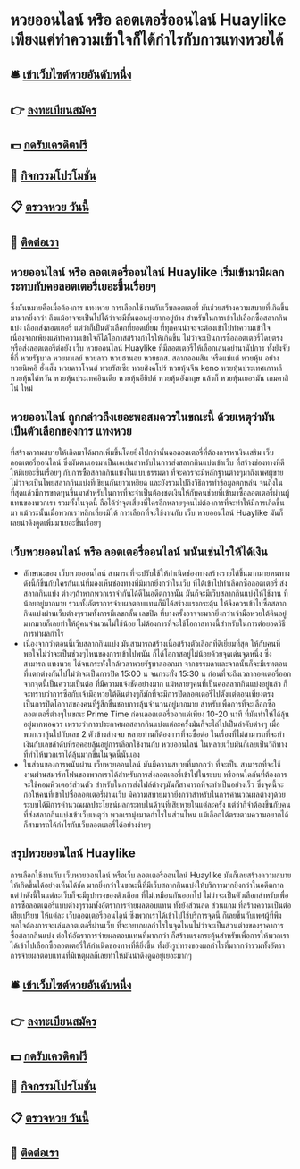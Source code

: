 # หวยออนไลน์ หรือ ลอตเตอรี่ออนไลน์ Huaylike เพียงแค่ทำความเข้าใจก็ได้กำไรกับการแทงหวยได้

## 🛎 [เข้าเว็บไซต์หวยอันดับหนึ่ง](https://bit.ly/3BMXu9m)
## 👉 [ลงทะเบียนสมัคร](https://bit.ly/3BMXu9m)
## 💵 [กดรับเครดิตฟรี](https://bit.ly/3UjuTzW)
## 👑 [กิจกรรมโปรโมชั่น](https://bit.ly/3UjuTzW)
## 📋 [ตรวจหวย วันนี้](https://bit.ly/3UjuTzW)
## 📱 [ติดต่อเรา](https://bit.ly/3UjuTzW)

## หวยออนไลน์ หรือ ลอตเตอรี่ออนไลน์ Huaylike เริ่มเข้ามามีผลกระทบกับคอลอตเตอรี่เยอะขึ้นเรื่อยๆ
ซึ่งมันหมายคือเมื่อต้องการ แทงหวย การเลือกใช้งานกับเว็บลอตเตอรี่ มันช่วยสร้างความสบายที่เกิดขึ้นมามากยิ่งกว่า
ถึงแม้อาจจะเป็นไปได้ว่าจะมีขั้นตอนยุ่งยากอยู่บ้าง สำหรับในการเข้าไปเลือกซื้อสลากกินแบ่ง เลือกส่งลอตเตอรี่ แต่ว่าก็เป็นตัวเลือกที่ยอดเยี่ยม ที่ทุกคนน่าจะจะต้องเข้าไปทำความเข้าใจ เนื่องจากเพียงแค่ทำความเข้าใจก็ได้โอกาสสร้างกำไรให้เกิดขึ้น ไม่ว่าจะเป็นการซื้อลอตเตอรี่โดยตรง หรือส่งลอตเตอรี่ต่อยัง เว็บ หวยออนไลน์ Huaylike ที่มีลอตเตอรี่ให้เลือกเล่นอย่านานัปการ ทั้งยังจับยี่กี่ หวยรัฐบาล หวยมาเลย์ หวยลาว หวยฮานอย หวยธกส. สลากออมสิน หรือแม้แต่ หวยหุ้น อย่าง หวยนิเคอิ ฮั่งเส็ง หวยดาวโจนส์ หวยรัสเซีย หวยสิงคโปร์ หวยหุ้นจีน keno หวยหุ้นประเทศเกาหลี หวยหุ้นไต้หวัน หวยหุ้นประเทศอินเดีย หวยหุ้นอียิปต์ หวยหุ้นอังกฤษ แล้วก็ หวยหุ้นเยอรมัน
เกมคาสิโน่ ใหม่

## หวยออนไลน์ ถูกกล่าวถึงเยอะพอสมควรในขณะนี้ ด้วยเหตุว่ามันเป็นตัวเลือกของการ แทงหวย
ที่สร้างความสบายให้เกิดมาได้มากเพิ่มขึ้นโดยยิ่งไปกว่านั้นคอลอตเตอรี่ที่ต้องการหาเงินเสริม เว็บลอตเตอรี่ออนไลน์ ซึ่งผันตนเองมาเป็นเอเย่นสำหรับในการส่งสลากกินแบ่งเข้าเว็บ ที่สร้างช่องทางที่ดีให้มีเยอะขึ้นเรื่อยๆ กับการซื้อสลากกินแบ่งในแบบธรรมดา ที่จะควรจะมีหลักฐานต่างๆมาถึงเพศผู้ขาย ไม่ว่าจะเป็นโพยสลากกินแบ่งที่เขียนกันยาวเหยียด และยังรวมไปถึงวิธีการทำข้อมูลตกหล่น จนถึงในที่สุดแล้วมีการขาดทุนขึ้นมาสำหรับในการที่จะจำเป็นต้องชดเงินให้กับคนช่วยที่เข้ามาซื้อลอตเตอรี่ผ่านผู้แทนของพวกเรา รวมทั้งในจุดนี้ ถือได้ว่าจุดเสี่ยงที่ใครอีกหลายๆคนไม่ต้องการที่จะทำให้มีการเกิดขึ้นมา แม้กระนั้นเมื่อพวกเราหลีกเลี่ยงมิได้ การเลือกที่จะใช้งานกับ เว็บ หวยออนไลน์ Huaylike มันก็เลยน่าดึงดูดเพิ่มมาเยอะขึ้นเรื่อยๆ

## เว็บหวยออนไลน์ หรือ ลอตเตอรี่ออนไลน์ พนันเช่นไรให้ได้เงิน
- ลักษณะของ เว็บหวยออนไลน์ สามารถที่จะปรับใช้ให้กำเนิดช่องทางสร้างรายได้ขึ้นมากมายหนทาง ดังนี้ก็ขึ้นกับใครกันแน่ที่มองเห็นช่องทางที่มีมากยิ่งกว่าในเว็บ ที่ได้เข้าไปทำเลือกซื้อลอตเตอรี่ ส่งสลากกินแบ่ง ต่างๆถ้าหากพวกเราจำกันได้ดีในอดีตกาลนั้น มันก็จะมีเว็บสลากกินแบ่งให้ใช้งาน ที่น้อยอยู่มากมาย รวมทั้งอัตราการจ่ายผลตอบแทนก็มิได้สร้างแรงกระตุ้น ให้จึงควรเข้าไปซื้อสลากกินแบ่งผ่านเว็บต่างๆรวมทั้งการมีเลขกลั้น เลขปิด ที่บางครั้งอาจจะมากยิ่งกว่าเจ้ามือหวยใต้ดินอยู่มากมายก็เลยทำให้ผู้คนจำนวนไม่ใช้น้อย ไม่ต้องการที่จะใช้โอกาสทางนี้สำหรับในการต่อยอดวิธีการทำผลกำไร
- เนื่องจากว่าตอนนี้เว็บสลากกินแบ่ง มันสามารถสร้างเนื้อสร้างตัวเลือกที่ดีเยี่ยมที่สุด ให้กับคนที่พอใจไม่ว่าจะเป็นช่วงๆไหนของการเข้าไปพนัน ก็ได้โอกาสอยู่ไม่น้อยด้วยจุดเด่นจุดหนึ่ง ซึ่งสามารถ แทงหวย ได้จนกระทั่งใกล้เวลาหวยรัฐบาลออกมา จากธรรมดาและจากนั้นก็จะมีเรทตอนที่แตกต่างกันไปไม่ว่าจะเป็นการปิด 15:00 น จนกระทั่ง 15:30 น ก่อนที่จะถึงเวลาลอตเตอรี่ออก จากจุดนี้เป็นความเป็นต่อ ที่มีความแจ้งชัดอย่างมาก แม้หลายๆคนที่เป็นคอสลากกินแบ่งอยู่แล้ว ก็จะทราบว่าการซื้อกับเจ้ามือหวยใต้ดินต่างๆก็มักที่จะมีการปิดลอตเตอรี่ไปตั้งแต่ตอนเที่ยงตรง เป็นการปิดโอกาสของคนที่รู้สึกชื่นชอบการลุ้นจำนวนอยู่มากมาย สำหรับเพื่อการที่จะเลือกซื้อลอตเตอรี่ต่างๆในขณะ Prime Time ก่อนลอตเตอรี่ออกแค่เพียง 10-20 นาที ที่มันทำให้ได้ลุ้นอยู่มากพอควร เพราะว่าการประกาศผลสลากกินแบ่งแต่ละครั้งมันก็จะไล่ไปเป็นลำดับต่างๆ เมื่อพวกเราลุ้นไปกับเลข 2 ตัวข้างล่างจบ หลายท่านก็ต้องการที่จะซื้อต่อ ในเรื่องที่ไม่สามารถที่จะทำเงินกับเลขลำดับที่รอคอยลุ้นอยู่การเลือกใช้งานกับ หวยออนไลน์ ในหลายเว็บมันก็เลยเป็นวิถีทางที่ทําให้พวกเราได้ลุ้นมากขึ้นในจุดนี้นั่นเอง
- ในส่วนของการพนันผ่าน เว็บหวยออนไลน์ มันมีความสบายที่มากกว่า ที่จะเป็น สามารถที่จะใช้งานผ่านสมาร์ทโฟนของพวกเราได้สำหรับการส่งลอตเตอรี่เข้าไปในระบบ หรือคนใดกันที่ต้องการจะใช้คอมพิวเตอร์ส่วนตัว สำหรับในการส่งไฟล์ต่างๆมันก็สามารถที่จะทำเป็นอย่างเร็ว ซึ่งจุดนี้จะก่อให้คนที่เข้าไปซื้อลอตเตอรี่ผ่านเว็บ มีความสบายมากยิ่งกว่าสำหรับในการคำนวณผลต่างๆด้วยระบบได้มีการคำนวณผลประโยชน์ผลกระทบในด้านที่เสียหายในแต่ละครั้ง แต่ว่าก็จำต้องขึ้นกับคนที่ส่งสลากกินแบ่งเข้าเว็บเหตุว่า พวกเรามุ่งมาดกำไรในส่วนไหน แม้เลือกได้ตรงตามความอยากได้ก็สามารถได้กำไรกับเว็บลอตเตอรี่ได้อย่างง่ายๆ

## สรุปหวยออนไลน์ Huaylike
การเลือกใช้งานกับ เว็บหวยออนไลน์ หรือเว็บ ลอตเตอรี่ออนไลน์ Huaylike มันก็เลยสร้างความสบายให้เกิดขึ้นได้อย่างเห็นได้ชัด มากยิ่งกว่าในขณะนี้ที่มีเว็บสลากกินแบ่งให้บริการมากยิ่งกว่าในอดีตกาล แต่ว่าดังนี้ในแต่ละเว็บก็จะมีรูปทรงของตัวเลือก ที่ไม่เหมือนกันออกไป ไม่ว่าจะเป็นตัวเลือกสำหรับเพื่อการซื้อลอตเตอรี่แบบต่างๆรวมทั้งอัตราการจ่ายผลตอบแทน ทั้งยังส่วนลด ส่วนแถม ที่สร้างความเป็นต่อ เสียเปรียบ ให้แต่ละ เว็บลอตเตอรี่ออนไลน์ ซึ่งพวกเราได้เข้าไปใช้บริการจุดนี้ ก็เลยขึ้นกับเพศผู้ที่พึงพอใจต้องการจะเล่นลอตเตอรี่ผ่านเว็บ ที่จะอยากผลกำไรในจุดไหนไม่ว่าจะเป็นส่วนต่างของราคาการซื้อสลากกินแบ่ง ต่อให้อัตราการจ่ายผลตอบแทนที่มากกว่า ก็สร้างแรงกระตุ้นสำหรับเพื่อการให้พวกเรา ได้เข้าไปเลือกซื้อลอตเตอรี่ให้กำเนิดช่องทางที่ดียิ่งขึ้น ทั้งยังรูปทรงของผลกำไรที่มากกว่ารวมทั้งอัตราการจ่ายผลตอบแทนที่มีเหตุผลก็เลยทำให้มันน่าดึงดูดอยู่เยอะมากๆ

## 🛎 [เข้าเว็บไซต์หวยอันดับหนึ่ง](https://bit.ly/3BMXu9m)
## 👉 [ลงทะเบียนสมัคร](https://bit.ly/3BMXu9m)
## 💵 [กดรับเครดิตฟรี](https://bit.ly/3UjuTzW)
## 👑 [กิจกรรมโปรโมชั่น](https://bit.ly/3UjuTzW)
## 📋 [ตรวจหวย วันนี้](https://bit.ly/3UjuTzW)
## 📱 [ติดต่อเรา](https://bit.ly/3UjuTzW)
